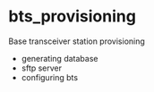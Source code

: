 # bts_provisioning

Base transceiver station provisioning

- generating database
- sftp server
- configuring bts